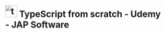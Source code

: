 # <img width="38" height="38" src="https://img.icons8.com/color/38/typescript.png" alt="typescript"/> TypeScript from scratch - Udemy - JAP Software